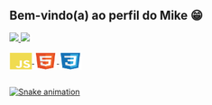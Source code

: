 ## Bem-vindo(a) ao perfil do Mike 😁

 <div>
   <a href="https://github.com/milugarco">
   <img height="180em" src="https://github-readme-stats.vercel.app/api?username=milugarco&show_icons=true&theme=synthwave&include_all_commits=true&count_private=true"/>
   <img height="180em" src="https://github-readme-stats.vercel.app/api/top-langs/?username=milugarco&layout=compact&langs_count=6&theme=synthwave"/>

</div>
<div style="display: inline_block"><br>
  <img align="center" alt="Js" height="30" width="40" src="https://raw.githubusercontent.com/devicons/devicon/master/icons/javascript/javascript-plain.svg">
  <img align="center" alt="HTML" height="30" width="40" src="https://raw.githubusercontent.com/devicons/devicon/master/icons/html5/html5-original.svg">
  <img align="center" alt="CSS" height="30" width="40" src="https://raw.githubusercontent.com/devicons/devicon/master/icons/css3/css3-original.svg">
</div>
 
 <br>
 
<div> 
 

  ![Snake animation](https://github.com/devemdobro/devemdobro/blob/output/github-contribution-grid-snake.svg)

</div>
